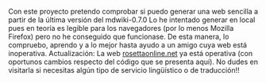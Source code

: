 Con este proyecto pretendo comprobar si puedo generar una web sencilla a partir de la última versión del mdwiki-0.7.0
Lo he intentado generar en local pues en teoría es legible para los navegadores (por lo menos Mozilla Firefox) pero no he conseguido que funcionase.
De esta manera, lo compruebo, aprendo y a lo mejor hasta ayudo a un amigo cuya web está inoperativa.
Actualización: La web [rosettaonline.net](https://www.rosettaonline.net) ya está operativa (con oportunos cambios respecto del código que se presenta aquí).
No dudes en visitarla si necesitas algún tipo de servicio lingüístico o de traducción!!
